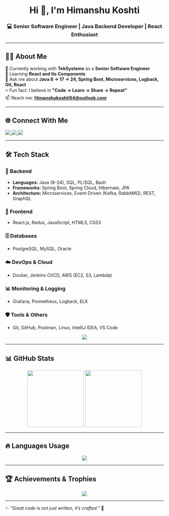 <h1 align="center">Hi 👋, I'm Himanshu Koshti</h1>
<h3 align="center">
💻 Senior Software Engineer | Java Backend Developer | React Enthusiast  
</h3>

---

## 👨‍💻 About Me  
🔭 Currently working with **TekSystems** as a **Senior Software Engineer**  
🌱 Learning **React and Its Components**  
💬 Ask me about **Java 8 → 17 → 24, Spring Boot, Microservices, Logback, Git, React**  
⚡ Fun fact: I believe in **"Code → Learn → Share → Repeat"**  
📫 Reach me: **Himanshukoshti94@outlook.com**  

---

## 🌐 Connect With Me  
<p align="left">
  <a href="https://www.linkedin.com/in/devhimanshukoshti" target="_blank">
    <img src="https://img.shields.io/badge/LinkedIn-%230077B5.svg?&style=for-the-badge&logo=linkedin&logoColor=white" />
  </a>
  <a href="mailto:Himanshukoshti94@outlook.com">
    <img src="https://img.shields.io/badge/Outlook-0078D4?style=for-the-badge&logo=microsoft-outlook&logoColor=white" />
  </a>
  <a href="https://github.com/himanshu-koshti-lab" target="_blank">
    <img src="https://img.shields.io/badge/GitHub-171515?style=for-the-badge&logo=github&logoColor=white" />
  </a>
</p>

---

## 🛠️ Tech Stack  

### 🚀 Backend  
- **Languages:** Java (8–24), SQL, PL/SQL, Bash  
- **Frameworks:** Spring Boot, Spring Cloud, Hibernate, JPA  
- **Architecture:** Microservices, Event-Driven (Kafka, RabbitMQ), REST, GraphQL  

### 🎨 Frontend  
- React.js, Redux, JavaScript, HTML5, CSS3

### 🗄️ Databases  
- PostgreSQL, MySQL, Oracle

### ☁️ DevOps & Cloud  
- Docker, Jenkins CI/CD, AWS (EC2, S3, Lambda)  

### 📊 Monitoring & Logging  
- Grafana, Prometheus, Logback, ELK  

### 🛡️ Tools & Others  
- Git, GitHub, Postman, Linux, IntelliJ IDEA, VS Code  

<p align="center">
  <img src="https://skillicons.dev/icons?i=java,spring,hibernate,maven,postgres,mysql,oracle,mongodb,docker,linux,aws,git,github,react,html,css,js,kafka,grafana,postman" />
</p>

---

## 📊 GitHub Stats  

<div align="center">
  <img src="https://github-readme-stats.vercel.app/api?username=himanshu-koshti-lab&show_icons=true&theme=tokyonight&count_private=true" height="180"/>
  <img src="https://github-readme-streak-stats.herokuapp.com/?user=himanshu-koshti-lab&theme=tokyonight" height="180"/>
</div>  

---

## 🔥 Languages Usage  
<div align="center">
  <img src="https://github-readme-stats.vercel.app/api/top-langs/?username=himanshu-koshti-lab&layout=compact&theme=tokyonight" />
</div>

---

## 🏆 Achievements & Trophies  
<p align="center">
  <img src="https://github-profile-trophy.vercel.app/?username=himanshu-koshti-lab&theme=darkhub&margin-w=10&margin-h=10&column=7" />
</p>

---

✨ *“Great code is not just written, it’s crafted.”* 🚀  

